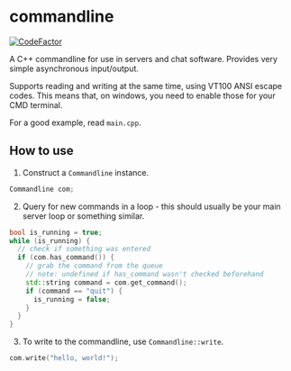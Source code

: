# commandline
[![CodeFactor](https://www.codefactor.io/repository/github/lionkor/commandline/badge)](https://www.codefactor.io/repository/github/lionkor/commandline)

A C++ commandline for use in servers and chat software. Provides very simple asynchronous input/output.

Supports reading and writing at the same time, using VT100 ANSI escape codes. This means that, on windows, you need to enable those for your CMD terminal.

For a good example, read `main.cpp`.

## How to use

1. Construct a `Commandline` instance.

```cpp
Commandline com;
```

2. Query for new commands in a loop - this should usually be your main server loop or something similar.

```cpp
bool is_running = true;
while (is_running) {
  // check if something was entered
  if (com.has_command()) {
    // grab the command from the queue
    // note: undefined if has_command wasn't checked beforehand
    std::string command = com.get_command();
    if (command == "quit") {
      is_running = false;
    }
  }
}
```

3. To write to the commandline, use `Commandline::write`.

```cpp
com.write("hello, world!");
```
